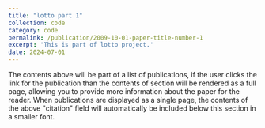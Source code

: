 ```yaml
---
title: "lotto part 1"
collection: code
category: code
permalink: /publication/2009-10-01-paper-title-number-1
excerpt: 'This is part of lotto project.'
date: 2024-07-01
---
```


The contents above will be part of a list of publications, if the user clicks the link for the publication than the contents of section will be rendered as a full page, allowing you to provide more information about the paper for the reader. When publications are displayed as a single page, the contents of the above "citation" field will automatically be included below this section in a smaller font.
